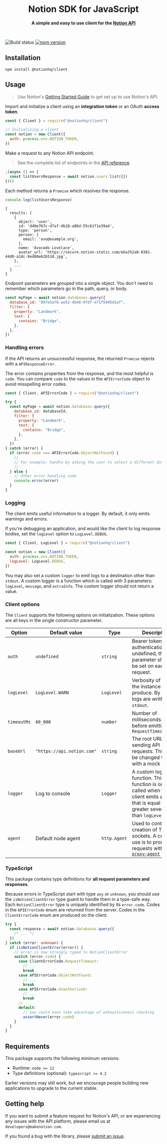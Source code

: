 <div align="center">
	<h1>Notion SDK for JavaScript</h1>
	<p>
		<b>A simple and easy to use client for the <a href="https://developers.notion.com">Notion API</a></b>
	</p>
	<br>
</div>

![Build status](https://github.com/makenotion/notion-sdk-js/actions/workflows/ci.yml/badge.svg)
[![npm version](https://badge.fury.io/js/%40notionhq%2Fclient.svg)](https://www.npmjs.com/package/@notionhq/client)

## Installation

```
npm install @notionhq/client
```

## Usage

> Use Notion's [Getting Started Guide](https://developers.notion.com/docs/getting-started) to get set up to use Notion's API.

Import and initialize a client using an **integration token** or an OAuth **access token**.

```js
const { Client } = require("@notionhq/client")

// Initializing a client
const notion = new Client({
  auth: process.env.NOTION_TOKEN,
})
```

Make a request to any Notion API endpoint.

> See the complete list of endpoints in the [API reference](https://developers.notion.com/reference).

```js
;(async () => {
  const listUsersResponse = await notion.users.list({})
})()
```

Each method returns a `Promise` which resolves the response.

```js
console.log(listUsersResponse)
```

```
{
  results: [
    {
      object: 'user',
      id: 'd40e767c-d7af-4b18-a86d-55c61f1e39a4',
      type: 'person',
      person: {
        email: 'avo@example.org',
      },
      name: 'Avocado Lovelace',
      avatar_url: 'https://secure.notion-static.com/e6a352a8-8381-44d0-a1dc-9ed80e62b53d.jpg',
    },
    ...
  ]
}
```

Endpoint parameters are grouped into a single object. You don't need to remember which parameters go in the path, query, or body.

```js
const myPage = await notion.databases.query({
  database_id: "897e5a76-ae52-4b48-9fdf-e71f5945d1af",
  filter: {
    property: "Landmark",
    text: {
      contains: "Bridge",
    },
  },
})
```

### Handling errors

If the API returns an unsuccessful response, the returned `Promise` rejects with a `APIResponseError`.

The error contains properties from the response, and the most helpful is `code`. You can compare `code` to the values in the `APIErrorCode` object to avoid misspelling error codes.

```js
const { Client, APIErrorCode } = require("@notionhq/client")

try {
  const myPage = await notion.databases.query({
    database_id: databaseId,
    filter: {
      property: "Landmark",
      text: {
        contains: "Bridge",
      },
    },
  })
} catch (error) {
  if (error.code === APIErrorCode.ObjectNotFound) {
    //
    // For example: handle by asking the user to select a different database
    //
  } else {
    // Other error handling code
    console.error(error)
  }
}
```

### Logging

The client emits useful information to a logger. By default, it only emits warnings and errors.

If you're debugging an application, and would like the client to log response bodies, set the `logLevel` option to `LogLevel.DEBUG`.

```js
const { Client, LogLevel } = require("@notionhq/client")

const notion = new Client({
  auth: process.env.NOTION_TOKEN,
  logLevel: LogLevel.DEBUG,
})
```

You may also set a custom `logger` to emit logs to a destination other than `stdout`. A custom logger is a function which is called with 3 parameters: `logLevel`, `message`, and `extraInfo`. The custom logger should not return a value.

### Client options

The `Client` supports the following options on initialization. These options are all keys in the single constructor parameter.

| Option      | Default value              | Type         | Description                                                                                                                                                  |
| ----------- | -------------------------- | ------------ | ------------------------------------------------------------------------------------------------------------------------------------------------------------ |
| `auth`      | `undefined`                | `string`     | Bearer token for authentication. If left undefined, the `auth` parameter should be set on each request.                                                      |
| `logLevel`  | `LogLevel.WARN`            | `LogLevel`   | Verbosity of logs the instance will produce. By default, logs are written to `stdout`.                                                                       |
| `timeoutMs` | `60_000`                   | `number`     | Number of milliseconds to wait before emitting a `RequestTimeoutError`                                                                                       |
| `baseUrl`   | `"https://api.notion.com"` | `string`     | The root URL for sending API requests. This can be changed to test with a mock server.                                                                       |
| `logger`    | Log to console             | `Logger`     | A custom logging function. This function is only called when the client emits a log that is equal or greater severity than `logLevel`.                       |
| `agent`     | Default node agent         | `http.Agent` | Used to control creation of TCP sockets. A common use is to proxy requests with [`https-proxy-agent`](https://github.com/TooTallNate/node-https-proxy-agent) |

### TypeScript

This package contains type definitions for **all request parameters and responses**.

Because errors in TypeScript start with type `any` or `unknown`, you should use
the `isNotionClientError` type guard to handle them in a type-safe way. Each
`NotionClientError` type is uniquely identified by its `error.code`. Codes in
the `APIErrorCode` enum are returned from the server. Codes in the
`ClientErrorCode` enum are produced on the client.

```ts
try {
  const response = await notion.databases.query({
    /* ... */
  })
} catch (error: unknown) {
  if (isNotionClientError(error)) {
    // error is now strongly typed to NotionClientError
    switch (error.code) {
      case ClientErrorCode.RequestTimeout:
        // ...
        break
      case APIErrorCode.ObjectNotFound:
        // ...
        break
      case APIErrorCode.Unauthorized:
        // ...
        break
      // ...
      default:
        // you could even take advantage of exhaustiveness checking
        assertNever(error.code)
    }
  }
}
```

## Requirements

This package supports the following minimum versions:

- Runtime: `node >= 12`
- Type definitions (optional): `typescript >= 4.2`

Earlier versions may still work, but we encourage people building new applications to upgrade to the current stable.

## Getting help

If you want to submit a feature request for Notion's API, or are experiencing any issues with the API platform, please email us at `developers@makenotion.com`.

If you found a bug with the library, please [submit an issue](https://github.com/makenotion/notion-sdk-js/issues).
